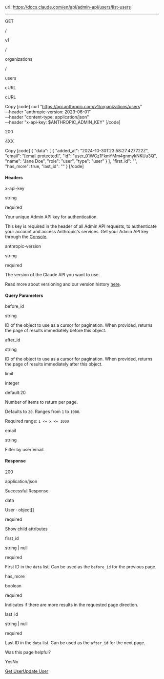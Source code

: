 url: https://docs.claude.com/en/api/admin-api/users/list-users

---

GET

/

v1

/

organizations

/

users

cURL

cURL

Copy
[code]
    curl "https://api.anthropic.com/v1/organizations/users" \
      --header "anthropic-version: 2023-06-01" \
      --header "content-type: application/json" \
      --header "x-api-key: $ANTHROPIC_ADMIN_KEY"
[/code]

200

4XX

Copy
[code]
    {
      "data": [
        {
          "added_at": "2024-10-30T23:58:27.427722Z",
          "email": "[email protected]",
          "id": "user_01WCz1FkmYMm4gnmykNKUu3Q",
          "name": "Jane Doe",
          "role": "user",
          "type": "user"
        }
      ],
      "first_id": "<string>",
      "has_more": true,
      "last_id": "<string>"
    }
[/code]

#### Headers

x-api-key

string

required

Your unique Admin API key for authentication.

This key is required in the header of all Admin API requests, to authenticate your account and access Anthropic's services. Get your Admin API key through the [Console](https://console.anthropic.com/settings/admin-keys).

anthropic-version

string

required

The version of the Claude API you want to use.

Read more about versioning and our version history [here](/api/versioning).

#### Query Parameters

before\_id

string

ID of the object to use as a cursor for pagination. When provided, returns the page of results immediately before this object.

after\_id

string

ID of the object to use as a cursor for pagination. When provided, returns the page of results immediately after this object.

limit

integer

default:20

Number of items to return per page.

Defaults to `20`. Ranges from `1` to `1000`.

Required range: `1 <= x <= 1000`

email

string<email>

Filter by user email.

#### Response

200

application/json

Successful Response

data

User · object\[\]

required

Show child attributes

first\_id

string | null

required

First ID in the `data` list. Can be used as the `before_id` for the previous page.

has\_more

boolean

required

Indicates if there are more results in the requested page direction.

last\_id

string | null

required

Last ID in the `data` list. Can be used as the `after_id` for the next page.

Was this page helpful?

YesNo

[Get User](/en/api/admin-api/users/get-user)[Update User](/en/api/admin-api/users/update-user)
